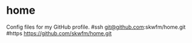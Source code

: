 # home
Config files for my GitHub profile.
#ssh
git@github.com:skwfm/home.git
#https
https://github.com/skwfm/home.git
